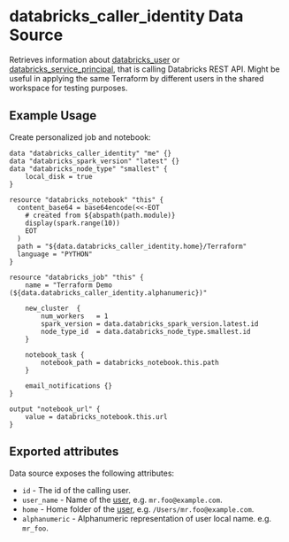 # databricks_caller_identity Data Source

Retrieves information about [databricks_user](../resources/group.md) or [databricks_service_principal](../resources/service_principal.md), that is calling Databricks REST API. Might be useful in applying the same Terraform by different users in the shared workspace for testing purposes. 

## Example Usage

Create personalized job and notebook:

```hcl
data "databricks_caller_identity" "me" {}
data "databricks_spark_version" "latest" {}
data "databricks_node_type" "smallest" { 
    local_disk = true 
}

resource "databricks_notebook" "this" {
  content_base64 = base64encode(<<-EOT
    # created from ${abspath(path.module)}
    display(spark.range(10))
    EOT
  )
  path = "${data.databricks_caller_identity.home}/Terraform"
  language = "PYTHON"
}

resource "databricks_job" "this" {
    name = "Terraform Demo (${data.databricks_caller_identity.alphanumeric})"
    
    new_cluster  {
        num_workers   = 1
        spark_version = data.databricks_spark_version.latest.id
        node_type_id  = data.databricks_node_type.smallest.id
    }
    
    notebook_task {
        notebook_path = databricks_notebook.this.path
    }
    
    email_notifications {}
}

output "notebook_url" {
    value = databricks_notebook.this.url
}
```

## Exported attributes

Data source exposes the following attributes:

* `id` -  The id of the calling user.
* `user_name` - Name of the [user](../resources/user.md), e.g. `mr.foo@example.com`.
* `home` - Home folder of the [user](../resources/user.md), e.g. `/Users/mr.foo@example.com`.
* `alphanumeric` - Alphanumeric representation of user local name. e.g. `mr_foo`.